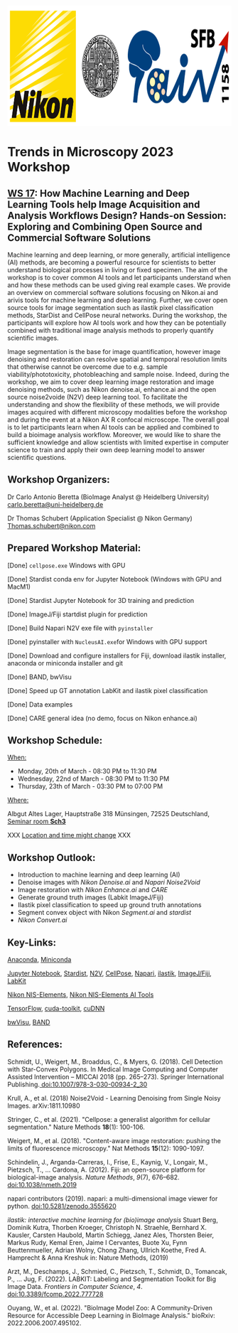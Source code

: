 <p align="center">
  <img width="850" height="270" src="static/Logos.png">
</p>


# Trends in Microscopy 2023 Workshop



## **<u>WS 17</u>: How Machine Learning and Deep Learning Tools help Image Acquisition and Analysis Workflows Design? Hands-on Session: Exploring and Combining Open Source and Commercial Software Solutions**

Machine learning and deep learning, or more generally, artificial intelligence (AI) methods, are becoming a powerful resource for scientists to better understand biological processes in living or fixed specimen. The aim of the workshop is to cover common AI tools and let participants understand when and how these methods can be used giving real example cases. We provide an overview on commercial software solutions focusing on Nikon.ai and arivis tools for machine learning and deep learning. Further, we cover open source tools for image segmentation such as ilastik pixel classification methods, StarDist and CellPose neural networks. During the workshop, the participants will explore how AI tools work and how they can be potentially combined with traditional image analysis methods to properly quantify scientific images. 

Image segmentation is the base for image quantification, however image denoising and restoration can resolve spatial and temporal resolution limits that otherwise cannot be overcome due to e.g. sample viability/phototoxicity, photobleaching and sample noise. Indeed, during the workshop, we aim to cover deep learning image restoration and image denoising methods, such as Nikon denoise.ai, enhance.ai and the open source noise2voide (N2V) deep learning tool. To facilitate the understanding and show the flexibility of these methods, we will provide images acquired with different microscopy modalities before the workshop and during the event at a Nikon AX R confocal microscope. 
The overall goal is to let participants learn when AI tools can be applied and combined to build a bioimage analysis workflow. Moreover, we would like to share the sufficient knowledge and allow scientists with limited expertise in computer science to train and apply their own deep learning model to answer scientific questions.



## Workshop Organizers:

Dr Carlo Antonio Beretta (BioImage Analyst @ Heidelberg University) carlo.beretta@uni-heidelberg.de 

Dr Thomas Schubert (Application Specialist @ Nikon Germany) Thomas.schubert@nikon.com 



## Prepared Workshop Material:

[Done] `cellpose.exe` Windows with GPU

[Done] Stardist conda env for Jupyter Notebook (Windows with GPU and MacM1)

[Done] Stardist Jupyter Notebook for 3D training and prediction

[Done] ImageJ/Fiji startdist plugin for prediction

[Done] Build Napari N2V exe file with `pyinstaller`

[Done] pyinstaller with `NucleusAI.exe`for Windows with GPU support

[Done] Download and configure installers for Fiji, download ilastik installer, anaconda or miniconda installer and git

[Done] BAND, bwVisu

[Done] Speed up GT annotation LabKit and ilastik pixel classification

[Done] Data examples

[Done] CARE general idea (no demo, focus on Nikon enhance.ai)



## Workshop Schedule:

<u>When:</u> 

- Monday, 20th of March - 08:30 PM to 11:30 PM
- Wednesday, 22nd of March - 08:30 PM to 11:30 PM
- Thursday, 23th of March - 03:30 PM to 07:00 PM

<u>Where:</u> 

Albgut Altes Lager, Hauptstraße 318 Münsingen, 72525 Deutschland, <u>Seminar room **Sch3**</u>



XXX <u>Location and time might change</u> XXX



## Workshop Outlook:

- Introduction to machine learning and deep learning (AI)
- Denoise images with *Nikon* *Denoise.ai* and *Napari* *Noise2Void*
- Image restoration with *Nikon* *Enhance.ai* and *CARE*
- Generate ground truth images (Labkit ImageJ/Fiji)
- Ilastik pixel classification to speed up ground truth annotations
- Segment convex object with Nikon *Segment.ai* and *stardist* 
- *Nikon Convert.ai*



## Key-Links:

[Anaconda](https://www.anaconda.com/), [Miniconda](https://docs.conda.io/en/latest/miniconda.html)

[Jupyter Notebook](https://jupyter.org/), [Stardist](https://github.com/stardist), [N2V](https://github.com/juglab/napari-n2v), [CellPose](https://github.com/MouseLand/cellpose), [Napari](https://napari.org/stable/), [ilastik](https://www.ilastik.org/), [ImageJ/Fiji](ImageJ/Fiji), [LabKit](https://imagej.net/plugins/labkit/)

[Nikon NIS-Elements](https://www.microscope.healthcare.nikon.com/it_EU/products/software/nis-elements), [Nikon NIS-Elements AI Tools](https://www.microscope.healthcare.nikon.com/products/software/nis-elements/nis-ai-1)

[TensorFlow](https://www.tensorflow.org/), [cuda-toolkit](https://developer.nvidia.com/cuda-toolkit), [cuDNN](https://developer.nvidia.com/cudnn)

[bwVisu](https://www.bwvisu.de/), [BAND](https://band.embl.de/#/eosc-landingpage)



## References:

Schmidt, U., Weigert, M., Broaddus, C., & Myers, G.  (2018). Cell Detection with Star-Convex Polygons. In Medical Image  Computing and Computer Assisted Intervention – MICCAI 2018 (pp.  265–273). Springer International Publishing.[ doi:10.1007/978-3-030-00934-2_30](https://doi.org/10.1007/978-3-030-00934-2_30)

Krull, A., et al. (2018) Noise2Void - Learning Denoising from Single Noisy Images. arXiv:1811.10980

Stringer, C., et al. (2021). "Cellpose: a generalist algorithm for cellular segmentation." Nature Methods **18**(1): 100-106.

Weigert, M., et al. (2018). "Content-aware image restoration: pushing the limits of fluorescence microscopy." Nat Methods **15**(12): 1090-1097.

Schindelin, J., Arganda-Carreras, I., Frise, E., Kaynig, V., Longair, M., Pietzsch, T., … Cardona, A. (2012). Fiji: an open-source platform for  biological-image analysis. *Nature Methods*, *9*(7), 676–682.[ doi:10.1038/nmeth.2019](https://doi.org/10.1038/nmeth.2019)

napari contributors (2019). napari: a multi-dimensional image viewer for python. [doi:10.5281/zenodo.3555620](https://zenodo.org/record/3555620)

*ilastik: interactive machine learning for (bio)image analysis* Stuart Berg, Dominik Kutra, Thorben Kroeger, Christoph N. Straehle,  Bernhard X. Kausler, Carsten Haubold, Martin Schiegg, Janez Ales,  Thorsten Beier, Markus Rudy, Kemal Eren, Jaime I Cervantes, Buote Xu,  Fynn Beuttenmueller, Adrian Wolny, Chong Zhang, Ullrich Koethe, Fred A.  Hamprecht & Anna Kreshuk in: Nature Methods, (2019)

Arzt, M., Deschamps, J., Schmied, C., Pietzsch, T., Schmidt, D., Tomancak,  P., … Jug, F. (2022). LABKIT: Labeling and Segmentation Toolkit for Big  Image Data. *Frontiers in Computer Science*, *4*.[ doi:10.3389/fcomp.2022.777728](https://doi.org/10.3389/fcomp.2022.777728)

Ouyang, W., et al. (2022). "BioImage Model Zoo: A Community-Driven Resource for Accessible Deep Learning in BioImage Analysis." bioRxiv: 2022.2006.2007.495102.
